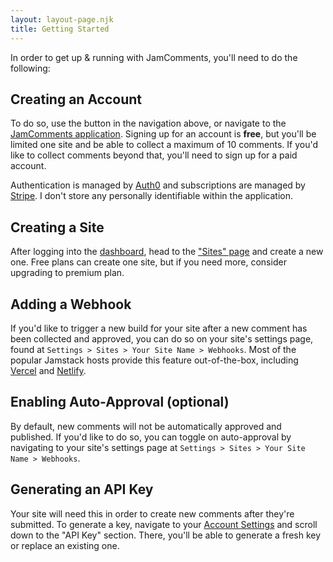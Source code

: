 ```yaml
---
layout: layout-page.njk
title: Getting Started
---
```


In order to get up & running with JamComments, you'll need to do the following:

## Creating an Account

To do so, use the button in the navigation above, or navigate to the [JamComments application](http://app.jamcomments.com/). Signing up for an account is **free**, but you'll be limited one site and be able to collect a maximum of 10 comments. If you'd like to collect comments beyond that, you'll need to sign up for a paid account.

Authentication is managed by [Auth0](https://auth0.com/) and subscriptions are managed by [Stripe](https://stripe.com). I don't store any personally identifiable within the application.

## Creating a Site

After logging into the [dashboard](https://app.jamcomments.com), head to the ["Sites" page](https://app.jamcomments.com/sites) and create a new one. Free plans can create one site, but if you need more, consider upgrading to premium plan.

## Adding a Webhook

If you'd like to trigger a new build for your site after a new comment has been collected and approved, you can do so on your site's settings page, found at `Settings > Sites > Your Site Name > Webhooks`. Most of the popular Jamstack hosts provide this feature out-of-the-box, including [Vercel](https://vercel.com/docs/more/deploy-hooks) and [Netlify](https://docs.netlify.com/configure-builds/build-hooks/).

## Enabling Auto-Approval (optional)

By default, new comments will not be automatically approved and published. If you'd like to do so, you can toggle on auto-approval by navigating to your site's settings page at `Settings > Sites > Your Site Name > Webhooks`.

## Generating an API Key

Your site will need this in order to create new comments after they're submitted. To generate a key, navigate to your [Account Settings](https://app.jamcomments.com/account) and scroll down to the "API Key" section. There, you'll be able to generate a fresh key or replace an existing one.
